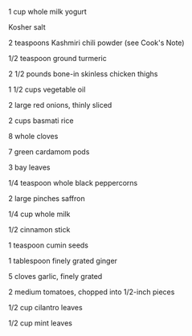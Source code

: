 1 cup whole milk yogurt

Kosher salt 

2 teaspoons Kashmiri chili powder (see Cook's Note) 

1/2 teaspoon ground turmeric 

2 1/2 pounds bone-in skinless chicken thighs 

1 1/2 cups vegetable oil 

2 large red onions, thinly sliced 

2 cups basmati rice 

8 whole cloves 

7 green cardamom pods 

3 bay leaves 

1/4 teaspoon whole black peppercorns 

2 large pinches saffron 

1/4 cup whole milk 

1/2 cinnamon stick  

1 teaspoon cumin seeds 

1 tablespoon finely grated ginger 

5 cloves garlic, finely grated 

2 medium tomatoes, chopped into 1/2-inch pieces 

1/2 cup cilantro leaves 

1/2 cup mint leaves 